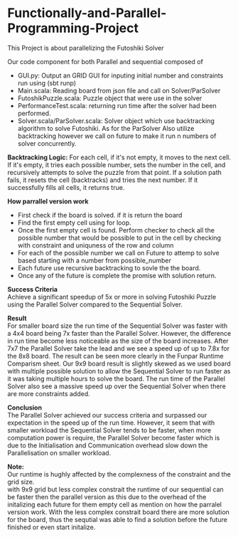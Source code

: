 # Functionally-and-Parallel-Programming-Project

This Project is about parallelizing the Futoshiki Solver


Our code component for both Parallel and sequential composed of 
- GUI.py: Output an GRID GUI for inputing initial number and constraints run using (sbt runp)
- Main.scala: Reading board from json file and call on Solver/ParSolver 
- FutoshikPuzzle.scala: Puzzle object that were use in the solver
- PerformanceTest.scala: returning run time after the solver had been performed.
- Solver.scala/ParSolver.scala: Solver object which use backtracking algorithm to solve Futoshiki. As for the ParSolver Also utilize backtracking however we call on future to make it run n numbers of solver concurrently. 


**Backtracking Logic:** For each cell, if it's not empty, it moves to the next cell. If it's empty, it tries each possible number, sets the number in the cell, and recursively attempts to solve the puzzle from that point. If a solution path fails, it resets the cell (backtracks) and tries the next number. If it successfully fills all cells, it returns true.


**How parrallel version work** 
- First check if the board is solved. if it is return the board
- Find the first empty cell using for loop.
- Once the first empty cell is found. Perform checker to check all the possible number that would be possible to put in the cell by checking with constraint and uniquness of the row and column
- For each of the possible number we call on Future to attemp to solve based starting with a number from possible_number
- Each future use recursive backtracking to sovle the the board.
- Once any of the future is complete the promise with solution return.


**Success Criteria** \
Achieve a significant
speedup of 5x or more in
solving Futoshiki Puzzle
using the Parallel Solver
compared to the
Sequential Solver.

**Result** \
For smaller board size the run
time of the Sequential Solver was
faster with a 4x4 board being 7x
faster than the Parallel Solver.
However, the difference in run
time become less noticeable as
the size of the board increases.
After 7x7 the Parallel Solver take
the lead and we see a speed up
of up to 7.8x for the 8x8 board.
The result can be seen more clearly in the Funpar Runtime Comparism sheet.
Our 9x9 board result is slightly
skewed as we used board with
multiple possible solution to
allow the Sequential Solver to run
faster as it was taking multiple
hours to solve the board.
The run time of the Parallel Solver
also see a massive speed up over
the Sequential Solver when there
are more constraints added.

**Conclusion** \
The Parallel Solver achieved our
success criteria and surpassed our
expectation in the speed up of the
run time. However, it seem that
with smaller workload the
Sequential Solver tends to be
faster, when more computation
power is require, the Parallel Solver
become faster which is due to the
Initialisation and Communication
overhead slow down the
Parallelisation on smaller workload.




**Note:** \
Our runtime is hughly affected by the complexness of the constraint and the grid size. \
with 9x9 grid but less complex constrait the runtime of our sequential can be faster then the parallel version as this due to the overhead of the initalizing each future for them empty cell as mention on how the parralel version work. With the less complex constrait board there are more solution for the board, thus the sequtial was able to find a solution before the future finished or even start initalize.



